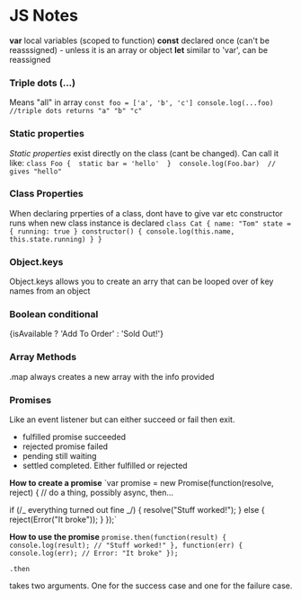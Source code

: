 # JS Notes

**var** local variables (scoped to function)
**const** declared once (can't be reasssigned) - unless it is an array or object
**let** similar to 'var', can be reassigned

### Triple dots (...)

Means "all" in array
`const foo = ['a', 'b', 'c']
console.log(...foo) 
//triple dots returns "a" "b" "c"`

### Static properties

_Static properties_ exist directly on the class (cant be changed). Can call it like:
`class Foo { 
  static bar = 'hello' 
 } 
 console.log(Foo.bar)  // gives "hello"`

### Class Properties

When declaring prperties of a class, dont have to give var etc
constructor runs when new class instance is declared
`class Cat { name: "Tom" state = { running: true } constructor() { console.log(this.name, this.state.running) } }`

### Object.keys

Object.keys allows you to create an arry that can be looped over of key names from an object

### Boolean conditional

{isAvailable ? 'Add To Order' : 'Sold Out!'}

### Array Methods

.map always creates a new array with the info provided

### Promises

Like an event listener but can either succeed or fail then exit.

- fulfilled promise succeeded
- rejected promise failed
- pending still waiting
- settled completed. Either fulfilled or rejected

**How to create a promise**
`var promise = new Promise(function(resolve, reject) {
// do a thing, possibly async, then…

if (/_ everything turned out fine _/) {
resolve("Stuff worked!");
}
else {
reject(Error("It broke"));
}
});`

**How to use the promise**
`promise.then(function(result) { console.log(result); // "Stuff worked!" }, function(err) { console.log(err); // Error: "It broke" });`

`.then`

takes two arguments. One for the success case and one for the failure case.
